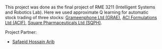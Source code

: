 This project was done as the final project of RME 3211 (Intelligent Systems and Robotics Lab). Here we used approximate Q learning for automatic stock trading of three stocks: [Grameenphone Ltd (GRAE)](https://www.investing.com/equities/grameenphone-ltd), [ACI Formulations Ltd (ACIF)](https://www.investing.com/equities/aci-formulations-ltd), [Square Pharmaceuticals Ltd (SQPH)](https://www.investing.com/equities/square-pharmaceuticals-ltd). 


Project Partner:
* [Safaeid Hossain Arib](https://github.com/Safaeid48)
